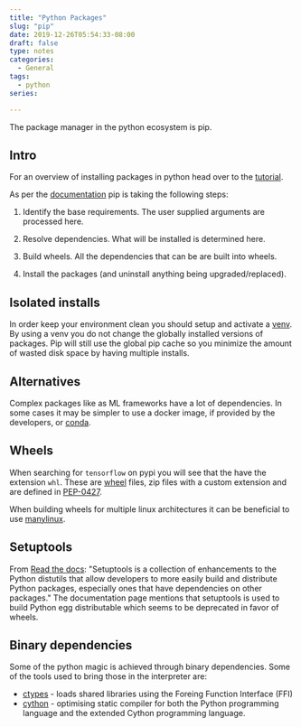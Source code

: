 ```yaml
---
title: "Python Packages"
slug: "pip"
date: 2019-12-26T05:54:33-08:00
draft: false
type: notes
categories:
  - General
tags:
  - python
series:

---
```


The package manager in the python ecosystem is pip.

<!--more-->


## Intro

For an overview of installing packages in python head over to the [tutorial](https://packaging.python.org/tutorials/installing-packages).

As per the [documentation](https://pip.pypa.io/en/stable/) pip is taking the following steps:

1. Identify the base requirements. The user supplied arguments are processed here.

2. Resolve dependencies. What will be installed is determined here.

3. Build wheels. All the dependencies that can be are built into wheels.

4. Install the packages (and uninstall anything being upgraded/replaced).

## Isolated installs

In order keep your environment clean you should setup and activate a [venv](https://docs.python.org/3/library/venv.html). By using a venv you do not change the globally installed versions of packages. Pip will still use the global pip cache so you minimize the amount of wasted disk space by having multiple installs.

## Alternatives

Complex packages like as ML frameworks have a lot of dependencies. In some cases it may be simpler to use a docker image, if provided by the developers, or [conda](https://docs.conda.io/en/latest/).


## Wheels

When searching for `tensorflow` on pypi you will see that the  have the extension `whl`. 
These are [wheel](https://wheel.readthedocs.io/en/stable/) files, zip files with a custom extension and are defined in [PEP-0427](https://www.python.org/dev/peps/pep-0427/).

When building wheels for multiple linux architectures it can be beneficial to use [manylinux](https://github.com/pypa/manylinux).

## Setuptools

From [Read the docs](https://setuptools.readthedocs.io/en/latest/setuptools.html): "Setuptools is a collection of enhancements to the Python distutils that allow developers to more easily build and distribute Python packages, especially ones that have dependencies on other packages." The documentation page mentions that setuptools is used to build Python egg distributable which seems to be deprecated in favor of wheels.


## Binary dependencies

Some of the python magic is achieved through binary dependencies. Some of the tools used to bring those in the interpreter are:

* [ctypes](https://docs.python.org/3/library/ctypes.html) - loads shared libraries using the Foreing Function Interface (FFI)
* [cython](https://cython.org/) -  optimising static compiler for both the Python programming language and the extended Cython programming language.
